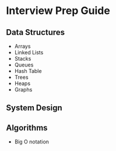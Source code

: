 # Interview Prep Guide

## Data Structures
- Arrays
- Linked Lists
- Stacks
- Queues
- Hash Table
- Trees
- Heaps
- Graphs

## System Design

## Algorithms
- Big O notation

